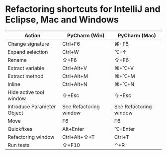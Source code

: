 # Refactoring shortcuts for IntelliJ and Eclipse, Mac and Windows

| Action                     | PyCharm (Win)          | PyCharm (Mac)          |         
|----------------------------|------------------------|------------------------|
| Change signature           | Ctrl+F6                | ⌘+F6                   | 
| Expand selection           | Ctrl+W                 | ⌥+↑                    | 
| Rename                     | ⇧+F6                   | ⇧+F6                   | 
| Extract variable           | Ctrl+Alt+V             | ⌘+⌥+V                  | 
| Extract method             | Ctrl+Alt+M             | ⌘+⌥+M                  |
| Inline                     | Ctrl+Alt+N             | ⌘+⌥+N                  |
| Hide active tool window    | ⇧+Esc                  | ⇧+Esc                  | 
| Introduce Parameter Object | See Refactoring window | See Refactoring window | 
| Move                       | F6                     | F6                     | 
| Quickfixes                 | Alt+Enter              | ⌥+Enter                |
| Refactoring window         | Ctrl+Alt+⇧+T           | Ctrl+T                 |
| Run tests                  | ⇧+F10                  | ⌃+R                    | 
